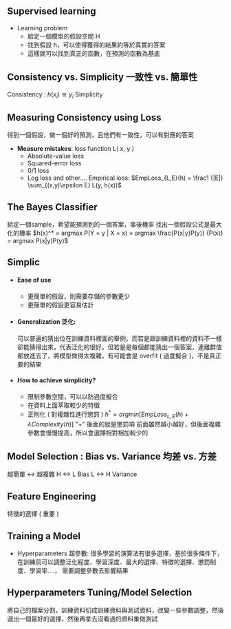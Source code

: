## Supervised learning
+ Learning problem 
	+ 給定一個模型的假設空間 H
	+ 找到假設 h，可以使得獲得的結果約等於真實的答案
	+ 這樣就可以找到真正的函數，在預測的函數為基底

## Consistency vs. Simplicity 一致性 vs. 簡單性
Consistency : $h( x_i ) \cong y_i$
Simplicity

## Measuring Consistency using **Loss**
得到一個假設，做一個好的預測，且他們有一致性，可以有對應的答案

+ **Measure mistakes**: loss function L( x, y )
	+ Absolute-value loss 
	+ Squared-error loss
	+ 0/1 loss
	+ Log loss and other....
Empirical loss:
$EmpLoss_{L,E}(h) = \frac1 {|E|} \sum_{(x,y)\epsilon E} L(y, h(x))$

## The Bayes Classifier
給定一個sample，希望能預測到的一個答案，事後機率
找出一個假設公式是最大化的機率
$h(x)^* = argmax P(Y = y | X = x) = argmax \frac{P(x|y)P(y)} {P(x)} = argmax P(x|y)P(y)$

## Simplic
+ #### Ease of use
	+ 更簡單的假設，則需要存儲的參數更少
	+ 更簡單的假設更容易估計
+ #### Generalization 泛化: 
	可以普遍的猜出位在訓練資料裡面的舉例，而若是跟訓練資料裡的資料不一樣卻能猜得出來，代表泛化的很好。但若是是每個都能猜出一個答案，連離群值都放進去了，將模型做得太複雜，有可能會是 overfit ( 過度擬合 )，不是真正要的結果
+ #### How to achieve simplicity?
	+ 限制參數空間，可以以防過度擬合
	+ 在資料上面萃取較少的特徵
	+ 正則化 ( 對複雜性進行懲罰 ) 
			$h^* = argmin [EmpLoss_{L,E}(h)+ \lambda Complexity (h)]$
			"+" 後面的就是懲罰項
			前面雖然越小越好，但後面複雜參數會慢慢提高，所以會選擇相對相加較少的


## Model Selection : Bias vs. Variance 均差 vs. 方差
越簡單 <-> 越複雜
  H      <->     L  Bias
  L       <->     H Variance

## Feature Engineering 
特徵的選擇 ( 重要 )

## Training a Model 
+ Hyperparameters  超參數:
		很多學習的演算法有很多選擇，基於很多條件下，在訓練前可以調整泛化程度、學習深度、最大的選擇、特徵的選擇、懲罰制度、學習率....，
需要調整參數去影響結果

## Hyperparameters Tuning/Model Selection
將自己的檔案分割，訓練資料切成訓練資料與測試資料，改變一些參數調整，然後選出一個最好的選擇，然後再拿去沒看過的資料集做測試